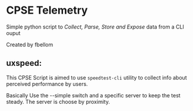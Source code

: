 # CPSE Telemetry

Simple python script to _Collect, Parse, Store and Expose_ data from a CLI ouput

Created by fbellom

## uxspeed:

This CPSE Script is aimed to use ```speedtest-cli``` utility to collect info about perceived performance by users.

Basically Use the --simple switch and a specific server to keep the test steady. The server is choose by proximity.
